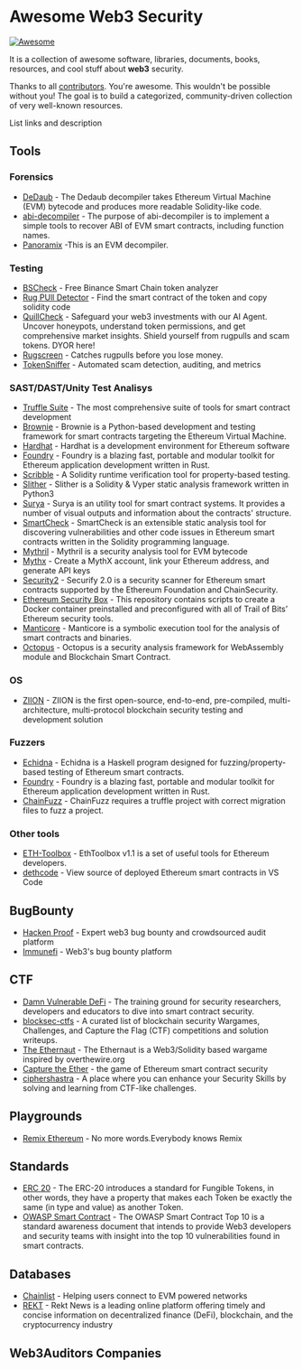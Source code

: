 # Awesome Web3 Security

[![Awesome](https://cdn.rawgit.com/sindresorhus/awesome/d7305f38d29fed78fa85652e3a63e154dd8e8829/media/badge.svg)](https://github.com/sindresorhus/awesome)

It is a collection of awesome software, libraries, documents, books, resources, and cool stuff about **web3** security.

Thanks to all [contributors](https://github.com/fabionoth/awesome-web3-security/graphs/contributors). You're awesome. This wouldn't be possible without you! The goal is to build a categorized, community-driven collection of very well-known resources.

List links and description 

## Tools
### Forensics
* [DeDaub](https://app.dedaub.com/decompile) - The Dedaub decompiler takes Ethereum Virtual Machine (EVM) bytecode and produces more readable Solidity-like code.
* [abi-decompiler](https://github.com/Decurity/abi-decompiler) - The purpose of abi-decompiler is to implement a simple tools to recover ABI of EVM smart contracts, including function names.
* [Panoramix](https://github.com/palkeo/panoramix) -This is an EVM decompiler.
### Testing
* [BSCheck](https://bscheck.eu/) - Free Binance Smart Chain token analyzer
* [Rug PUll Detector](http://rugpulldetector.com/) - Find the smart contract of the token and copy solidity code
* [QuillCheck](https://check.quillai.network/) - Safeguard your web3 investments with our AI Agent. Uncover honeypots, understand token permissions, and get comprehensive market insights. Shield yourself from rugpulls and scam tokens. DYOR here!
* [Rugscreen](https://rugscreen.com/) - Catches rugpulls before you lose money.
* [TokenSniffer](https://tokensniffer.com/) - Automated scam detection, auditing, and metrics
### SAST/DAST/Unity Test Analisys
* [Truffle Suite](https://archive.trufflesuite.com/) - The most comprehensive suite of tools for smart contract development
* [Brownie](https://eth-brownie.readthedocs.io/en/stable/) - Brownie is a Python-based development and testing framework for smart contracts targeting the Ethereum Virtual Machine.
* [Hardhat](https://hardhat.org/) - Hardhat is a development environment for Ethereum software
* [Foundry](https://github.com/foundry-rs/foundry) - Foundry is a blazing fast, portable and modular toolkit for Ethereum application development written in Rust.
* [Scribble](https://github.com/ConsenSys/scribble) - A Solidity runtime verification tool for property-based testing.
* [Slither](https://github.com/crytic/slither) - Slither is a Solidity & Vyper static analysis framework written in Python3
* [Surya](https://github.com/ConsenSys/surya) - Surya is an utility tool for smart contract systems. It provides a number of visual outputs and information about the contracts' structure.
* [SmartCheck](https://github.com/smartdec/smartcheck) - SmartCheck is an extensible static analysis tool for discovering vulnerabilities and other code issues in Ethereum smart contracts written in the Solidity programming language.
* [Mythril](https://github.com/ConsenSys/mythril) - Mythril is a security analysis tool for EVM bytecode
* [Mythx](https://mythx.io/) - Create a MythX account, link your Ethereum address, and generate API keys
* [Security2](https://github.com/eth-sri/securify2) - Securify 2.0 is a security scanner for Ethereum smart contracts supported by the Ethereum Foundation and ChainSecurity.
* [Ethereum Security Box](https://github.com/trailofbits/eth-security-toolbox) - This repository contains scripts to create a Docker container preinstalled and preconfigured with all of Trail of Bits’ Ethereum security tools.
* [Manticore](https://github.com/trailofbits/manticore) - Manticore is a symbolic execution tool for the analysis of smart contracts and binaries.
* [Octopus](https://github.com/FuzzingLabs/octopus) - Octopus is a security analysis framework for WebAssembly module and Blockchain Smart Contract.
### OS
* [ZIION](https://www.ziion.org/) - ZIION is the first open-source, end-to-end, pre-compiled, multi-architecture, multi-protocol blockchain security testing and development solution
### Fuzzers
* [Echidna](https://github.com/crytic/echidna) - Echidna is a Haskell program designed for fuzzing/property-based testing of Ethereum smart contracts.
* [Foundry](https://github.com/foundry-rs/foundry) - Foundry is a blazing fast, portable and modular toolkit for Ethereum application development written in Rust.
* [ChainFuzz](https://github.com/ChainSecurity/ChainFuzz) - ChainFuzz requires a truffle project with correct migration files to fuzz a project.
### Other tools
* [ETH-Toolbox](https://eth-toolbox.com/) - EthToolbox v1.1 is a set of useful tools for Ethereum developers.
* [dethcode](https://github.com/dethcrypto/dethcode) - View source of deployed Ethereum smart contracts in VS Code
## BugBounty
* [Hacken Proof](https://hackenproof.com/) - Expert web3 bug bounty and crowdsourced audit platform
* [Immunefi](https://immunefi.com/) - Web3's bug bounty platform
## CTF
* [Damn Vulnerable DeFi](https://www.damnvulnerabledefi.xyz/) - The training ground for security researchers, developers and educators to dive into smart contract security.
* [blocksec-ctfs](https://github.com/blockthreat/blocksec-ctfs) - A curated list of blockchain security Wargames, Challenges, and Capture the Flag (CTF) competitions and solution writeups.
* [The Ethernaut](https://ethernaut.openzeppelin.com/) - The Ethernaut is a Web3/Solidity based wargame inspired by overthewire.org
* [Capture the Ether](https://capturetheether.com/) - the game of Ethereum smart contract security
* [ciphershastra](https://ciphershastra.com/) - A place where you can enhance your Security Skills by solving and learning from CTF-like challenges.
## Playgrounds
* [Remix Ethereum](https://remix.ethereum.org/) - No more words.Everybody knows Remix 
## Standards
* [ERC 20](https://ethereum.org/en/developers/docs/standards/tokens/erc-20/) - The ERC-20 introduces a standard for Fungible Tokens, in other words, they have a property that makes each Token be exactly the same (in type and value) as another Token.
* [OWASP Smart Contract](https://owasp.org/www-project-smart-contract-top-10/) - The OWASP Smart Contract Top 10 is a standard awareness document that intends to provide Web3 developers and security teams with insight into the top 10 vulnerabilities found in smart contracts.
## Databases
* [Chainlist](https://chainlist.org/) - Helping users connect to EVM powered networks
* [REKT](https://rekt.news/leaderboard/) - Rekt News is a leading online platform offering timely and concise information on decentralized finance (DeFi), blockchain, and the cryptocurrency industry
## Web3Auditors Companies
